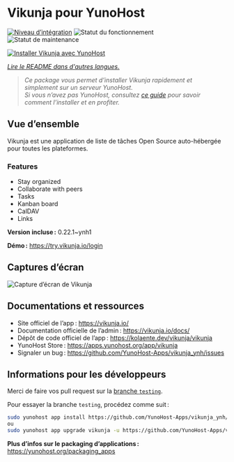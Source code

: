 <!--
Nota bene : ce README est automatiquement généré par <https://github.com/YunoHost/apps/tree/master/tools/readme_generator>
Il NE doit PAS être modifié à la main.
-->

# Vikunja pour YunoHost

[![Niveau d’intégration](https://dash.yunohost.org/integration/vikunja.svg)](https://dash.yunohost.org/appci/app/vikunja) ![Statut du fonctionnement](https://ci-apps.yunohost.org/ci/badges/vikunja.status.svg) ![Statut de maintenance](https://ci-apps.yunohost.org/ci/badges/vikunja.maintain.svg)

[![Installer Vikunja avec YunoHost](https://install-app.yunohost.org/install-with-yunohost.svg)](https://install-app.yunohost.org/?app=vikunja)

*[Lire le README dans d'autres langues.](./ALL_README.md)*

> *Ce package vous permet d’installer Vikunja rapidement et simplement sur un serveur YunoHost.*  
> *Si vous n’avez pas YunoHost, consultez [ce guide](https://yunohost.org/install) pour savoir comment l’installer et en profiter.*

## Vue d’ensemble

Vikunja est une application de liste de tâches Open Source auto-hébergée pour toutes les plateformes.

### Features

- Stay organized 
- Collaborate with peers
- Tasks  
- Kanban board
- CalDAV
- Links  

**Version incluse :** 0.22.1~ynh1

**Démo :** <https://try.vikunja.io/login>

## Captures d’écran

![Capture d’écran de Vikunja](./doc/screenshots/kanban.png)

## Documentations et ressources

- Site officiel de l’app : <https://vikunja.io/>
- Documentation officielle de l’admin : <https://vikunja.io/docs/>
- Dépôt de code officiel de l’app : <https://kolaente.dev/vikunja/vikunja>
- YunoHost Store : <https://apps.yunohost.org/app/vikunja>
- Signaler un bug : <https://github.com/YunoHost-Apps/vikunja_ynh/issues>

## Informations pour les développeurs

Merci de faire vos pull request sur la [branche `testing`](https://github.com/YunoHost-Apps/vikunja_ynh/tree/testing).

Pour essayer la branche `testing`, procédez comme suit :

```bash
sudo yunohost app install https://github.com/YunoHost-Apps/vikunja_ynh/tree/testing --debug
ou
sudo yunohost app upgrade vikunja -u https://github.com/YunoHost-Apps/vikunja_ynh/tree/testing --debug
```

**Plus d’infos sur le packaging d’applications :** <https://yunohost.org/packaging_apps>
